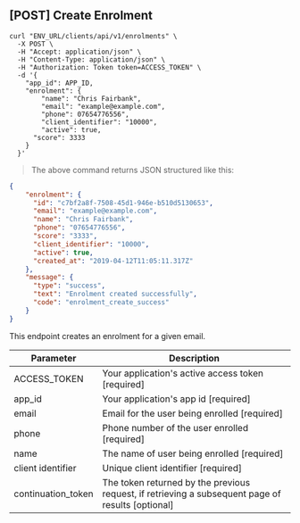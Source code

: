 ## [POST] Create Enrolment

```shell 
curl "ENV_URL/clients/api/v1/enrolments" \
  -X POST \
  -H "Accept: application/json" \
  -H "Content-Type: application/json" \
  -H "Authorization: Token token=ACCESS_TOKEN" \
  -d '{
    "app_id": APP_ID,
    "enrolment": {
    	"name": "Chris Fairbank",
    	"email": "example@example.com",
    	"phone": 07654776556",
    	"client_identifier": "10000",
    	"active": true,
      "score": 3333
    }
  }'
```
> The above command returns JSON structured like this:

```json
{
    "enrolment": {
      "id": "c7bf2a8f-7508-45d1-946e-b510d5130653",
      "email": "example@example.com",
      "name": "Chris Fairbank",
      "phone": "07654776556",
      "score": "3333",
      "client_identifier": "10000",
      "active": true,
      "created_at": "2019-04-12T11:05:11.317Z"
    },
    "message": {
      "type": "success",
      "text": "Enrolment created successfully",
      "code": "enrolment_create_success"
    }
}
```

This endpoint creates an enrolment for a given email.


Parameter | Description
--------- | -----------
ACCESS_TOKEN | Your application's active access token [required]
app_id | Your application's app id [required]
email | Email for the user being enrolled  [required]
phone | Phone number of the user enrolled [required]
name | The name of user being enrolled [required]
client identifier | Unique client identifier [required]
continuation_token | The token returned by the previous request, if retrieving a subsequent page of results [optional]
